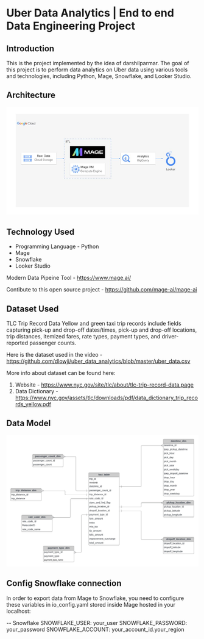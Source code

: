 # Uber Data Analytics | End to end  Data Engineering Project

## Introduction

This is the project implemented by the idea of darshilparmar. The goal of this project is to perform data analytics on Uber data using various tools and technologies, including Python, Mage, Snowflake, and Looker Studio.

## Architecture 
<img src="architecture.jpg">

## Technology Used
- Programming Language - Python
- Mage
- Snowflake
- Looker Studio

Modern Data Pipeine Tool - https://www.mage.ai/

Contibute to this open source project - https://github.com/mage-ai/mage-ai


## Dataset Used
TLC Trip Record Data
Yellow and green taxi trip records include fields capturing pick-up and drop-off dates/times, pick-up and drop-off locations, trip distances, itemized fares, rate types, payment types, and driver-reported passenger counts. 

Here is the dataset used in the video - https://github.com/dlowji/uber_data_analytics/blob/master/uber_data.csv

More info about dataset can be found here:
1. Website - https://www.nyc.gov/site/tlc/about/tlc-trip-record-data.page
2. Data Dictionary - https://www.nyc.gov/assets/tlc/downloads/pdf/data_dictionary_trip_records_yellow.pdf

## Data Model
<img src="data_model.jpeg">

## Config Snowflake connection
In order to export data from Mage to Snowflake, you need to configure these variables in io_config.yaml stored inside Mage hosted in your localhost:

-- Snowflake
  SNOWFLAKE_USER: your_user
  SNOWFLAKE_PASSWORD: your_password
  SNOWFLAKE_ACCOUNT: your_account_id.your_region
